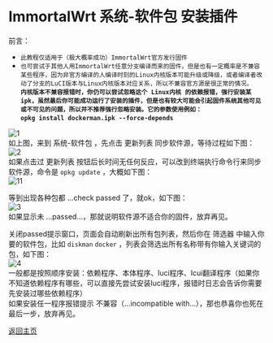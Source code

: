 # ImmortalWrt 系统-软件包 安装插件       
前言：      
* `此教程仅适用于（极大概率成功）ImmortalWrt官方发行固件`          
* `也可尝试于其他人用ImmortalWrt任意分支编译而来的固件，但是也有一定概率是不兼容某些程序，因为非官方编译的人编译时刻的Linux内核版本可能升级或降级，或者编译者改动了分支的LuCI版本与Linux内核版本对应关系，所以不兼容官方源是很正常的情况。`           
**`内核版本不兼容报错时，你仍可以尝试忽略这个 Linux内核 的依赖报错，强行安装某ipk，虽然最后你可能成功运行了安装的插件，但是也有较大可能会引起固件系统其他可见或不可见的问题，所以并不推荐强行忽略安装。它的参数使用例如：`        
`opkg install dockerman.ipk --force-depends`**

![1](https://user-images.githubusercontent.com/73426989/159654047-456ed964-d2f4-4cfe-b1bf-43bfd9b55440.png)          
如上图，来到 系统-软件包 ，先点击 更新列表 同步软件源，等待过程如下图：            
![2](https://user-images.githubusercontent.com/73426989/159655378-d0ccdf8e-041b-45e6-9a12-823bb4d472ff.png)       
如果点击过 更新列表 按钮后长时间无任何反应，可以改到终端执行命令行来同步软件源，命令是 `opkg update` ，大概如下图：   
![11](https://user-images.githubusercontent.com/73426989/159655242-4bc8e2de-33cf-4a04-87da-26fcab73b8e1.png)                

等到出现各种包都 ...check passed 了，就ok，如下图：      
![3](https://user-images.githubusercontent.com/73426989/159655568-3ded890d-9da4-4e05-adce-78b34b2d66c3.png)       
如果显示未 ...passed...，那就说明软件源不适合你的固件，放弃再见。         

关闭passed提示窗口，页面会自动刷新出所有包列表，然后你在 筛选器 中输入你要的软件包，比如 `diskman` `docker` ，列表会筛选出所有名称带有你输入关键词的包，如下图：    
![4](https://user-images.githubusercontent.com/73426989/159657326-9ad23704-bee9-4396-ad30-56f03e2882fb.png)    
一般都是按照顺序安装：依赖程序、本体程序、luci程序、lcui翻译程序（如果你不知道依赖程序有哪些，可以直接先尝试安装luci程序，报错时日志会告诉你需要先安装过哪些依赖程序）           
如果安装任一程序报错提示 不兼容（...incompatible with...），那也恭喜你也死在最后一步，放弃再见。          


[返回主页](https://boduoyejieyi666.github.io/whonolikeboduoyejieyi/)          




